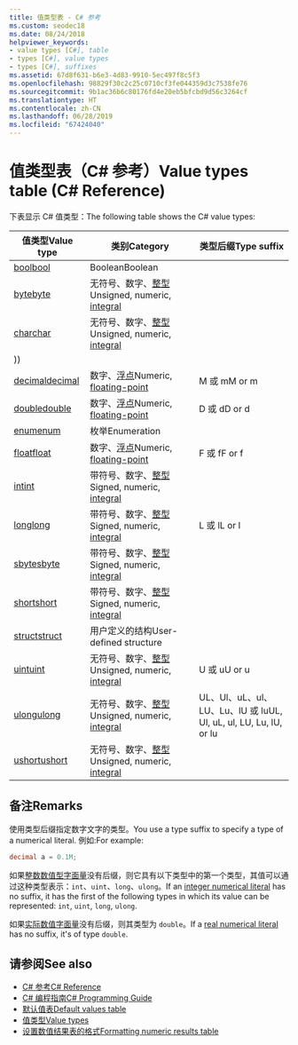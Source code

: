 ```yaml
---
title: 值类型表 - C# 参考
ms.custom: seodec18
ms.date: 08/24/2018
helpviewer_keywords:
- value types [C#], table
- types [C#], value types
- types [C#], suffixes
ms.assetid: 67d8f631-b6e3-4d83-9910-5ec497f8c5f3
ms.openlocfilehash: 98829f30c2c25c0710cf3fe044359d3c7538fe76
ms.sourcegitcommit: 9b1ac36b6c80176fd4e20eb5bfcbd9d56c3264cf
ms.translationtype: HT
ms.contentlocale: zh-CN
ms.lasthandoff: 06/28/2019
ms.locfileid: "67424040"
---
```

# <a name="value-types-table-c-reference"></a><span data-ttu-id="acd77-102">值类型表（C# 参考）</span><span class="sxs-lookup"><span data-stu-id="acd77-102">Value types table (C# Reference)</span></span>

<span data-ttu-id="acd77-103">下表显示 C# 值类型：</span><span class="sxs-lookup"><span data-stu-id="acd77-103">The following table shows the C# value types:</span></span>

|<span data-ttu-id="acd77-104">值类型</span><span class="sxs-lookup"><span data-stu-id="acd77-104">Value type</span></span>|<span data-ttu-id="acd77-105">类别</span><span class="sxs-lookup"><span data-stu-id="acd77-105">Category</span></span>|<span data-ttu-id="acd77-106">类型后缀</span><span class="sxs-lookup"><span data-stu-id="acd77-106">Type suffix</span></span>|
|----------------|--------------|-----------------|
|[<span data-ttu-id="acd77-107">bool</span><span class="sxs-lookup"><span data-stu-id="acd77-107">bool</span></span>](bool.md)|<span data-ttu-id="acd77-108">Boolean</span><span class="sxs-lookup"><span data-stu-id="acd77-108">Boolean</span></span>||
|[<span data-ttu-id="acd77-109">byte</span><span class="sxs-lookup"><span data-stu-id="acd77-109">byte</span></span>](../builtin-types/integral-numeric-types.md)|<span data-ttu-id="acd77-110">无符号、数字、[整型](../builtin-types/integral-numeric-types.md)</span><span class="sxs-lookup"><span data-stu-id="acd77-110">Unsigned, numeric, [integral](../builtin-types/integral-numeric-types.md)</span></span>||
|[<span data-ttu-id="acd77-111">char</span><span class="sxs-lookup"><span data-stu-id="acd77-111">char</span></span>](char.md)|<span data-ttu-id="acd77-112">无符号、数字、[整型](../builtin-types/integral-numeric-types.md)</span><span class="sxs-lookup"><span data-stu-id="acd77-112">Unsigned, numeric, [integral](../builtin-types/integral-numeric-types.md)</span></span>
<span data-ttu-id="acd77-113">)</span><span class="sxs-lookup"><span data-stu-id="acd77-113">)</span></span>||
|[<span data-ttu-id="acd77-114">decimal</span><span class="sxs-lookup"><span data-stu-id="acd77-114">decimal</span></span>](decimal.md)|<span data-ttu-id="acd77-115">数字、[浮点](floating-point-types-table.md)</span><span class="sxs-lookup"><span data-stu-id="acd77-115">Numeric, [floating-point](floating-point-types-table.md)</span></span>|<span data-ttu-id="acd77-116">M 或 m</span><span class="sxs-lookup"><span data-stu-id="acd77-116">M or m</span></span>|
|[<span data-ttu-id="acd77-117">double</span><span class="sxs-lookup"><span data-stu-id="acd77-117">double</span></span>](double.md)|<span data-ttu-id="acd77-118">数字、[浮点](floating-point-types-table.md)</span><span class="sxs-lookup"><span data-stu-id="acd77-118">Numeric, [floating-point](floating-point-types-table.md)</span></span>|<span data-ttu-id="acd77-119">D 或 d</span><span class="sxs-lookup"><span data-stu-id="acd77-119">D or d</span></span>|
|[<span data-ttu-id="acd77-120">enum</span><span class="sxs-lookup"><span data-stu-id="acd77-120">enum</span></span>](enum.md)|<span data-ttu-id="acd77-121">枚举</span><span class="sxs-lookup"><span data-stu-id="acd77-121">Enumeration</span></span>||
|[<span data-ttu-id="acd77-122">float</span><span class="sxs-lookup"><span data-stu-id="acd77-122">float</span></span>](float.md)|<span data-ttu-id="acd77-123">数字、[浮点](floating-point-types-table.md)</span><span class="sxs-lookup"><span data-stu-id="acd77-123">Numeric, [floating-point](floating-point-types-table.md)</span></span>|<span data-ttu-id="acd77-124">F 或 f</span><span class="sxs-lookup"><span data-stu-id="acd77-124">F or f</span></span>|
|[<span data-ttu-id="acd77-125">int</span><span class="sxs-lookup"><span data-stu-id="acd77-125">int</span></span>](../builtin-types/integral-numeric-types.md)|<span data-ttu-id="acd77-126">带符号、数字、[整型](../builtin-types/integral-numeric-types.md)</span><span class="sxs-lookup"><span data-stu-id="acd77-126">Signed, numeric, [integral](../builtin-types/integral-numeric-types.md)</span></span>||
|[<span data-ttu-id="acd77-127">long</span><span class="sxs-lookup"><span data-stu-id="acd77-127">long</span></span>](../builtin-types/integral-numeric-types.md)|<span data-ttu-id="acd77-128">带符号、数字、[整型](../builtin-types/integral-numeric-types.md)</span><span class="sxs-lookup"><span data-stu-id="acd77-128">Signed, numeric, [integral](../builtin-types/integral-numeric-types.md)</span></span>|<span data-ttu-id="acd77-129">L 或 l</span><span class="sxs-lookup"><span data-stu-id="acd77-129">L or l</span></span>|
|[<span data-ttu-id="acd77-130">sbyte</span><span class="sxs-lookup"><span data-stu-id="acd77-130">sbyte</span></span>](../builtin-types/integral-numeric-types.md)|<span data-ttu-id="acd77-131">带符号、数字、[整型](../builtin-types/integral-numeric-types.md)</span><span class="sxs-lookup"><span data-stu-id="acd77-131">Signed, numeric, [integral](../builtin-types/integral-numeric-types.md)</span></span>||
|[<span data-ttu-id="acd77-132">short</span><span class="sxs-lookup"><span data-stu-id="acd77-132">short</span></span>](../builtin-types/integral-numeric-types.md)|<span data-ttu-id="acd77-133">带符号、数字、[整型](../builtin-types/integral-numeric-types.md)</span><span class="sxs-lookup"><span data-stu-id="acd77-133">Signed, numeric, [integral](../builtin-types/integral-numeric-types.md)</span></span>||
|[<span data-ttu-id="acd77-134">struct</span><span class="sxs-lookup"><span data-stu-id="acd77-134">struct</span></span>](struct.md)|<span data-ttu-id="acd77-135">用户定义的结构</span><span class="sxs-lookup"><span data-stu-id="acd77-135">User-defined structure</span></span>||
|[<span data-ttu-id="acd77-136">uint</span><span class="sxs-lookup"><span data-stu-id="acd77-136">uint</span></span>](../builtin-types/integral-numeric-types.md)|<span data-ttu-id="acd77-137">无符号、数字、[整型](../builtin-types/integral-numeric-types.md)</span><span class="sxs-lookup"><span data-stu-id="acd77-137">Unsigned, numeric, [integral](../builtin-types/integral-numeric-types.md)</span></span>|<span data-ttu-id="acd77-138">U 或 u</span><span class="sxs-lookup"><span data-stu-id="acd77-138">U or u</span></span>|
|[<span data-ttu-id="acd77-139">ulong</span><span class="sxs-lookup"><span data-stu-id="acd77-139">ulong</span></span>](../builtin-types/integral-numeric-types.md)|<span data-ttu-id="acd77-140">无符号、数字、[整型](../builtin-types/integral-numeric-types.md)</span><span class="sxs-lookup"><span data-stu-id="acd77-140">Unsigned, numeric, [integral](../builtin-types/integral-numeric-types.md)</span></span>|<span data-ttu-id="acd77-141">UL、Ul、uL、ul、LU、Lu、lU 或 lu</span><span class="sxs-lookup"><span data-stu-id="acd77-141">UL, Ul, uL, ul, LU, Lu, lU, or lu</span></span>|
|[<span data-ttu-id="acd77-142">ushort</span><span class="sxs-lookup"><span data-stu-id="acd77-142">ushort</span></span>](../builtin-types/integral-numeric-types.md)|<span data-ttu-id="acd77-143">无符号、数字、[整型](../builtin-types/integral-numeric-types.md)</span><span class="sxs-lookup"><span data-stu-id="acd77-143">Unsigned, numeric, [integral](../builtin-types/integral-numeric-types.md)</span></span>||

## <a name="remarks"></a><span data-ttu-id="acd77-144">备注</span><span class="sxs-lookup"><span data-stu-id="acd77-144">Remarks</span></span>

<span data-ttu-id="acd77-145">使用类型后缀指定数字文字的类型。</span><span class="sxs-lookup"><span data-stu-id="acd77-145">You use a type suffix to specify a type of a numerical literal.</span></span> <span data-ttu-id="acd77-146">例如:</span><span class="sxs-lookup"><span data-stu-id="acd77-146">For example:</span></span>

```csharp
decimal a = 0.1M;
```

<span data-ttu-id="acd77-147">如果[整数数值型字面量](~/_csharplang/spec/lexical-structure.md#integer-literals)没有后缀，则它具有以下类型中的第一个类型，其值可以通过这种类型表示：`int`、`uint`、`long`、`ulong`。</span><span class="sxs-lookup"><span data-stu-id="acd77-147">If an [integer numerical literal](~/_csharplang/spec/lexical-structure.md#integer-literals) has no suffix, it has the first of the following types in which its value can be represented: `int`, `uint`, `long`, `ulong`.</span></span>

<span data-ttu-id="acd77-148">如果[实际数值字面量](~/_csharplang/spec/lexical-structure.md#real-literals)没有后缀，则其类型为 `double`。</span><span class="sxs-lookup"><span data-stu-id="acd77-148">If a [real numerical literal](~/_csharplang/spec/lexical-structure.md#real-literals) has no suffix, it's of type `double`.</span></span>

## <a name="see-also"></a><span data-ttu-id="acd77-149">请参阅</span><span class="sxs-lookup"><span data-stu-id="acd77-149">See also</span></span>

- [<span data-ttu-id="acd77-150">C# 参考</span><span class="sxs-lookup"><span data-stu-id="acd77-150">C# Reference</span></span>](../index.md)
- [<span data-ttu-id="acd77-151">C# 编程指南</span><span class="sxs-lookup"><span data-stu-id="acd77-151">C# Programming Guide</span></span>](../../programming-guide/index.md)
- [<span data-ttu-id="acd77-152">默认值表</span><span class="sxs-lookup"><span data-stu-id="acd77-152">Default values table</span></span>](default-values-table.md)
- [<span data-ttu-id="acd77-153">值类型</span><span class="sxs-lookup"><span data-stu-id="acd77-153">Value types</span></span>](value-types.md)
- [<span data-ttu-id="acd77-154">设置数值结果表的格式</span><span class="sxs-lookup"><span data-stu-id="acd77-154">Formatting numeric results table</span></span>](formatting-numeric-results-table.md)
